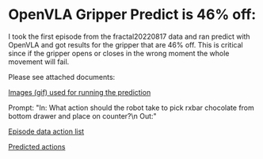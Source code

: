 
# OpenVLA Gripper Predict is 46% off:
I took the first episode from the fractal20220817 data and ran predict with OpenVLA and got results for the gripper that are 46% off.
This is critical since if the gripper opens or closes in the wrong moment the whole movement will fail.

Please see attached documents:

[Images (gif) used for running the prediction](https://github.com/lovecode1/OpenVLA-Gripper-Accuracy-Issue/blob/main/fractal20220817_data_Episode_1.gif)

Prompt: "In: What action should the robot take to pick rxbar chocolate from bottom drawer and place on counter?\n Out:"

[Episode data action list](https://github.com/lovecode1/OpenVLA-Gripper-Accuracy-Issue/blob/main/fractal20220817_data_original_actions.csv)

[Predicted actions](https://github.com/lovecode1/OpenVLA-Gripper-Accuracy-Issue/blob/main/fractal20220817_data_predicted_actions.csv)
